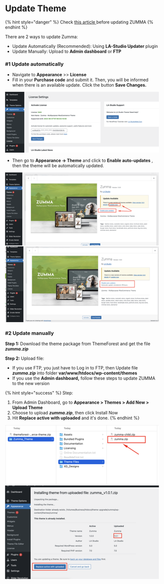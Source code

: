 # Update Theme

{% hint style="danger" %}
Check [this article ](../faqs/things-you-should-know-about-theme-updating.md)before updating ZUMMA
{% endhint %}

There are 2 ways to update Zumma:&#x20;

* Update Automatically (Recommended): Using **LA-Studio Updater** plugin&#x20;
* Update Manually: Upload to **Admin dashboard** or **FTP**&#x20;

### **#1 Update automatically**&#x20;

* Navigate to **Appearance** >> **License**
* Fill in your **Purchase code** and submit it. Then, you will be informed when there is an available update. Click the button **Save Changes.**

![](../.gitbook/assets/license.png)

* Then go to **Appearance -> Theme** and click to **Enable auto-updates** , then the theme will be automatically updated.

![](../.gitbook/assets/update-theme-1.png) ![](../.gitbook/assets/update-theme-2.png)

### **#2 Update manually** &#x20;

**Step 1:** Download the theme package from ThemeForest and get the file _**zumma.zip**_&#x20;

**Step 2:** Upload file:&#x20;

* If you use FTP, you just have to Log in to FTP, then Update file _**zumma.zip**_ into folder **var/www/htdocs/wp-content/themes**
* If you use the **Admin dashboard,** follow these steps to update ZUMMA to the new version

{% hint style="success" %}
Step:

1. From Admin Dashboard, go to **Appearance > Themes > Add New > Upload Theme**
2. Choose to upload _**zumma.zip**_, then click Install Now
3. Hit **Replace active with uploaded** and it's done.
{% endhint %}

![](../.gitbook/assets/update-theme-3.png) ![](../.gitbook/assets/update-theme-4.png)
